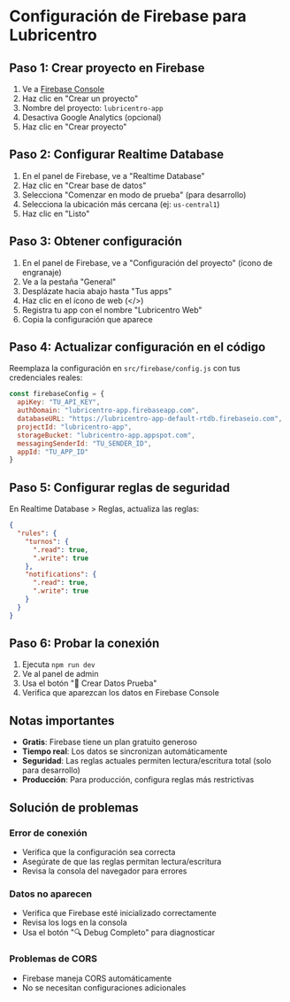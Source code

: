 # Configuración de Firebase para Lubricentro

## Paso 1: Crear proyecto en Firebase

1. Ve a [Firebase Console](https://console.firebase.google.com/)
2. Haz clic en "Crear un proyecto"
3. Nombre del proyecto: `lubricentro-app`
4. Desactiva Google Analytics (opcional)
5. Haz clic en "Crear proyecto"

## Paso 2: Configurar Realtime Database

1. En el panel de Firebase, ve a "Realtime Database"
2. Haz clic en "Crear base de datos"
3. Selecciona "Comenzar en modo de prueba" (para desarrollo)
4. Selecciona la ubicación más cercana (ej: `us-central1`)
5. Haz clic en "Listo"

## Paso 3: Obtener configuración

1. En el panel de Firebase, ve a "Configuración del proyecto" (ícono de engranaje)
2. Ve a la pestaña "General"
3. Desplázate hacia abajo hasta "Tus apps"
4. Haz clic en el ícono de web (</>)
5. Registra tu app con el nombre "Lubricentro Web"
6. Copia la configuración que aparece

## Paso 4: Actualizar configuración en el código

Reemplaza la configuración en `src/firebase/config.js` con tus credenciales reales:

```javascript
const firebaseConfig = {
  apiKey: "TU_API_KEY",
  authDomain: "lubricentro-app.firebaseapp.com",
  databaseURL: "https://lubricentro-app-default-rtdb.firebaseio.com",
  projectId: "lubricentro-app",
  storageBucket: "lubricentro-app.appspot.com",
  messagingSenderId: "TU_SENDER_ID",
  appId: "TU_APP_ID"
}
```

## Paso 5: Configurar reglas de seguridad

En Realtime Database > Reglas, actualiza las reglas:

```json
{
  "rules": {
    "turnos": {
      ".read": true,
      ".write": true
    },
    "notifications": {
      ".read": true,
      ".write": true
    }
  }
}
```

## Paso 6: Probar la conexión

1. Ejecuta `npm run dev`
2. Ve al panel de admin
3. Usa el botón "🧪 Crear Datos Prueba"
4. Verifica que aparezcan los datos en Firebase Console

## Notas importantes

- **Gratis**: Firebase tiene un plan gratuito generoso
- **Tiempo real**: Los datos se sincronizan automáticamente
- **Seguridad**: Las reglas actuales permiten lectura/escritura total (solo para desarrollo)
- **Producción**: Para producción, configura reglas más restrictivas

## Solución de problemas

### Error de conexión
- Verifica que la configuración sea correcta
- Asegúrate de que las reglas permitan lectura/escritura
- Revisa la consola del navegador para errores

### Datos no aparecen
- Verifica que Firebase esté inicializado correctamente
- Revisa los logs en la consola
- Usa el botón "🔍 Debug Completo" para diagnosticar

### Problemas de CORS
- Firebase maneja CORS automáticamente
- No se necesitan configuraciones adicionales 